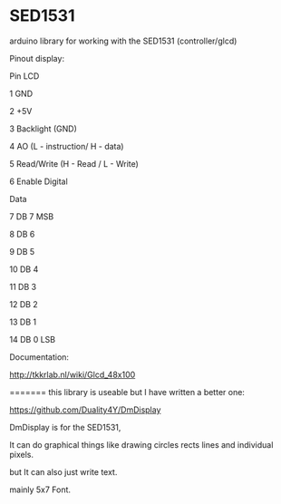 SED1531
=======

arduino library for working with the SED1531 (controller/glcd)

Pinout display:

Pin   LCD
 
1     GND

2     +5V

3     Backlight (GND)

4     AO (L - instruction/ H - data)

5     Read/Write (H - Read / L - Write)

6     Enable Digital
 
Data

7    DB 7 MSB

8    DB 6

9    DB 5

10   DB 4

11   DB 3

12   DB 2

13   DB 1

14   DB 0 LSB

Documentation:

http://tkkrlab.nl/wiki/Glcd_48x100

=======
this library is useable but I have written a better one:

https://github.com/Duality4Y/DmDisplay

DmDisplay is for the SED1531,

It can do graphical things like drawing circles rects lines and individual pixels.

but It can also just write text.

mainly 5x7 Font.
